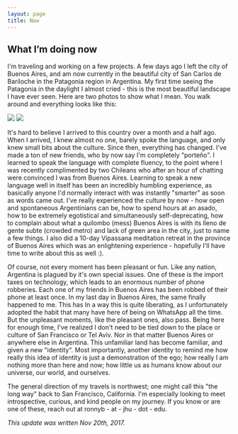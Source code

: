 ```yaml
---
layout: page
title: Now
---
```


## What I’m doing now

I'm traveling and working on a few projects. A few days ago I left the city of Buenos Aires, and am now currently in the beautiful city of San Carlos de Bariloche in the Patagonia region in Argentina. My first time seeing the Patagonia in the daylight I almost cried - this is the most beautiful landscape I have ever seen. Here are two photos to show what I mean. You walk around and everything looks like this:

<!-- ![](/_data/photos/patagonia1.jpg)

![](/_data/photos/patagonia2.jpg) -->

<img src="../public/photos/patagonia1.jpg">

<img src="../public/photos/patagonia2.jpg">

It's hard to believe I arrived to this country over a month and a half ago. When I arrived, I knew almost no one, barely spoke the language, and only knew small bits about the culture. Since then, everything has changed. I've made a ton of new friends, who by now say I'm completely "porteño". I learned to speak the language with complete fluency, to the point where I was recently complimented by two Chileans who after an hour of chatting were convinced I was from Buenos Aires. Learning to speak a new language well in itself has been an incredibly humbling experience, as basically anyone I'd normally interact with was instantly "smarter" as soon as words came out. I've really experienced the culture by now - how open and spontaneous Argentinians can be, how to spend hours at an asado, how to be extremely egotistical and simultaneously self-deprecating, how to complain about what a quilombo (mess) Buenos Aires is with its lleno de gente subte (crowded metro) and lack of green area in the city, just to name a few things. I also did a 10-day Vipassana meditation retreat in the province of Buenos Aires which was an enlightening experience - hopefully I'll have time to write about this as well :).

Of course, not every moment has been pleasant or fun. Like any nation, Argentina is plagued by it's own special issues. One of these is the import taxes on technology, which leads to an enormous number of phone robberies. Each one of my friends in Buenos Aires has been robbed of their phone at least once. In my last day in Buenos Aires, the same finally happened to me. This has In a way this is quite liberating, as I unfortunately adopted the habit that many have here of being on WhatsApp all the time. But the unpleasant moments, like the pleasant ones, also pass. Being here for enough time, I've realized I don't need to be tied down to the place or culture of San Francisco or Tel Aviv. Nor in that matter Buenos Aires or anywhere else in Argentina. This unfamiliar land has become familiar, and given a new "identity". Most importantly, another identity to remind me how really this idea of identity is just a demonstration of the ego; how really I am nothing more than here and now; how little us as humans know about our universe, our world, and ourselves.

The general direction of my travels is northwest; one might call this "the long way" back to San Francisco, California. I'm especially looking to meet introspective, curious, and kind people on my journey. If you know or are one of these, reach out at ronnyb - at - jhu - dot - edu.

*This update was written Nov 20th, 2017.*
